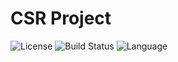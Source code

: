 # CSR Project

![License](https://img.shields.io/badge/license-MIT-blue.svg)
![Build Status](https://img.shields.io/badge/build-passing-brightgreen.svg)
![Language](https://img.shields.io/badge/language-C++-orange.svg)